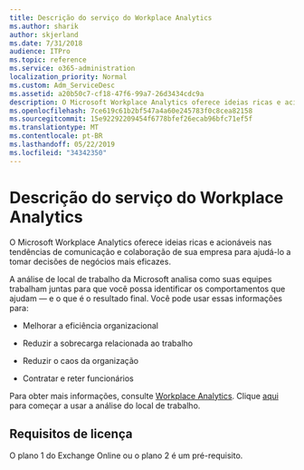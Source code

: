 ```yaml
---
title: Descrição do serviço do Workplace Analytics
ms.author: sharik
author: skjerland
ms.date: 7/31/2018
audience: ITPro
ms.topic: reference
ms.service: o365-administration
localization_priority: Normal
ms.custom: Adm_ServiceDesc
ms.assetid: a20b50c7-cf18-47f6-99a7-26d3434cdc9a
description: O Microsoft Workplace Analytics oferece ideias ricas e acionáveis nas tendências de comunicação e colaboração de sua empresa para ajudá-lo a tomar decisões de negócios mais eficazes.
ms.openlocfilehash: 7ce619c61b2bf547a4a60e245783f0c8cea82158
ms.sourcegitcommit: 15e92292209454f6778bfef26ecab96bfc71ef5f
ms.translationtype: MT
ms.contentlocale: pt-BR
ms.lasthandoff: 05/22/2019
ms.locfileid: "34342350"
---
```

# <a name="workplace-analytics-service-description"></a>Descrição do serviço do Workplace Analytics

O Microsoft Workplace Analytics oferece ideias ricas e acionáveis nas tendências de comunicação e colaboração de sua empresa para ajudá-lo a tomar decisões de negócios mais eficazes.
  
A análise de local de trabalho da Microsoft analisa como suas equipes trabalham juntas para que você possa identificar os comportamentos que ajudam — e o que é o resultado final. Você pode usar essas informações para: 
  
- Melhorar a eficiência organizacional
    
- Reduzir a sobrecarga relacionada ao trabalho
    
- Reduzir o caos da organização
    
- Contratar e reter funcionários
    
Para obter mais informações, consulte [Workplace Analytics](https://go.microsoft.com/fwlink/?linkid=852492). Clique [aqui](https://docs.microsoft.com/en-us/workplace-analytics/overview/get-started) para começar a usar a análise do local de trabalho. 
  
## <a name="licensing-requirements"></a>Requisitos de licença

O plano 1 do Exchange Online ou o plano 2 é um pré-requisito.
